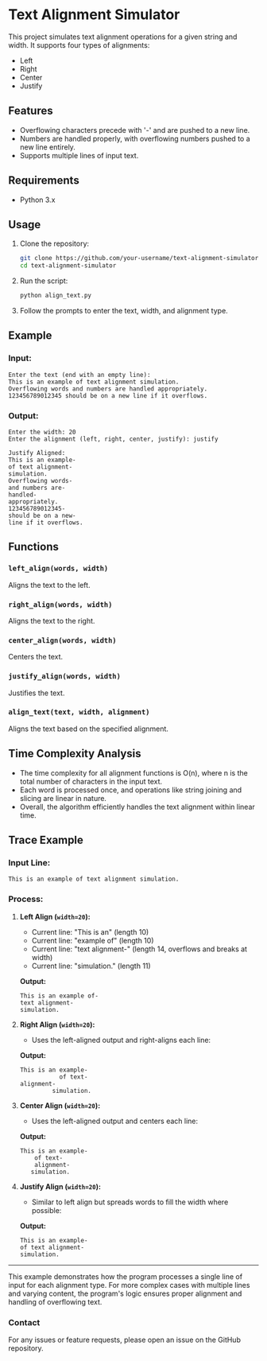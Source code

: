 
# Text Alignment Simulator

This project simulates text alignment operations for a given string and width. It supports four types of alignments:
- Left
- Right
- Center
- Justify

## Features
- Overflowing characters precede with '-' and are pushed to a new line.
- Numbers are handled properly, with overflowing numbers pushed to a new line entirely.
- Supports multiple lines of input text.

## Requirements
- Python 3.x

## Usage

1. Clone the repository:
   ```sh
   git clone https://github.com/your-username/text-alignment-simulator.git
   cd text-alignment-simulator
   ```

2. Run the script:
   ```sh
   python align_text.py
   ```

3. Follow the prompts to enter the text, width, and alignment type.

## Example
### Input:
```
Enter the text (end with an empty line):
This is an example of text alignment simulation.
Overflowing words and numbers are handled appropriately.
123456789012345 should be on a new line if it overflows.
```
### Output:
```
Enter the width: 20
Enter the alignment (left, right, center, justify): justify

Justify Aligned:
This is an example-
of text alignment-
simulation.
Overflowing words-
and numbers are-
handled-
appropriately.
123456789012345-
should be on a new-
line if it overflows.
```

## Functions

### `left_align(words, width)`
Aligns the text to the left.

### `right_align(words, width)`
Aligns the text to the right.

### `center_align(words, width)`
Centers the text.

### `justify_align(words, width)`
Justifies the text.

### `align_text(text, width, alignment)`
Aligns the text based on the specified alignment.

## Time Complexity Analysis

- The time complexity for all alignment functions is O(n), where n is the total number of characters in the input text.
- Each word is processed once, and operations like string joining and slicing are linear in nature.
- Overall, the algorithm efficiently handles the text alignment within linear time.

## Trace Example

### Input Line:
```
This is an example of text alignment simulation.
```
### Process:

1. **Left Align (`width=20`):**
   - Current line: "This is an" (length 10)
   - Current line: "example of" (length 10)
   - Current line: "text alignment-" (length 14, overflows and breaks at width)
   - Current line: "simulation." (length 11)

   **Output:**
   ```
   This is an example of-
   text alignment-
   simulation.
   ```

2. **Right Align (`width=20`):**
   - Uses the left-aligned output and right-aligns each line:
   
   **Output:**
   ```
   This is an example-
              of text-
   alignment-
            simulation.
   ```

3. **Center Align (`width=20`):**
   - Uses the left-aligned output and centers each line:
   
   **Output:**
   ```
   This is an example-
       of text-
       alignment-
      simulation.
   ```

4. **Justify Align (`width=20`):**
   - Similar to left align but spreads words to fill the width where possible:
   
   **Output:**
   ```
   This is an example-
   of text alignment-
   simulation.
   ```

---

This example demonstrates how the program processes a single line of input for each alignment type. For more complex cases with multiple lines and varying content, the program's logic ensures proper alignment and handling of overflowing text.

### Contact
For any issues or feature requests, please open an issue on the GitHub repository.